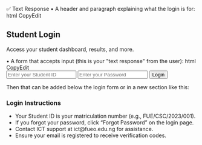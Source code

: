 ✅ Text Response
    • A header and paragraph explaining what the login is for:
      html
      CopyEdit
      <h2>Student Login</h2>
      <p>Access your student dashboard, results, and more.</p>
    • A form that accepts input (this is your "text response" from the user):
      html
      CopyEdit
      <form class="login-form" action="#" method="post">
        <input type="text" name="student_id" placeholder="Enter your Student ID" required />
        <input type="password" name="password" placeholder="Enter your Password" required />
        <button type="submit">Login</button>
      </form>

Then that can be added below the login form or in a new section like this:

<!-- ====== STUDENT LOGIN DOCUMENTATION ====== -->
<section class="student-docs">
  <div class="student-docs-container">
    <h3>Login Instructions</h3>
    <ul>
      <li>Your Student ID is your matriculation number (e.g., FUE/CSC/2023/001).</li>
      <li>If you forgot your password, click “Forgot Password” on the login page.</li>
      <li>Contact ICT support at ict@fueo.edu.ng for assistance.</li>
      <li>Ensure your email is registered to receive verification codes.</li>
    </ul>
  </div>
</section>
